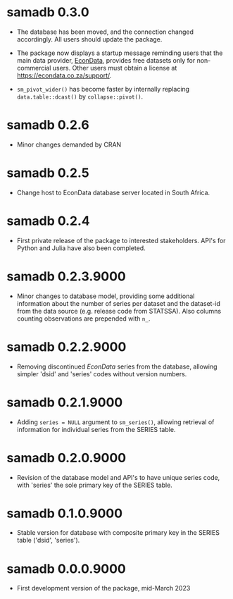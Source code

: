 # samadb 0.3.0

- The database has been moved, and the connection changed accordingly. All users should update the package. 

- The package now displays a startup message reminding users that the main data provider, [EconData](https://econdata.co.za/), provides free datasets only for non-commercial users. Other users must obtain a license at https://econdata.co.za/support/.  

- `sm_pivot_wider()` has become faster by internally replacing `data.table::dcast()` by `collapse::pivot()`. 

# samadb 0.2.6

- Minor changes demanded by CRAN

# samadb 0.2.5

- Change host to EconData database server located in South Africa. 

# samadb 0.2.4

- First private release of the package to interested stakeholders. API's for Python and Julia have also been completed. 

# samadb 0.2.3.9000

- Minor changes to database model, providing some additional information about the number of series per dataset and the dataset-id from the data source (e.g. release code from STATSSA). Also columns counting observations are prepended with `n_`. 

# samadb 0.2.2.9000

- Removing discontinued *EconData* series from the database, allowing simpler 'dsid' and 'series' codes without version numbers.

# samadb 0.2.1.9000

- Adding `series = NULL` argument to `sm_series()`, allowing retrieval of information for individual series from the SERIES table. 

# samadb 0.2.0.9000

- Revision of the database model and API's to have unique series code, with 'series' the sole primary key of the SERIES table.

# samadb 0.1.0.9000

- Stable version for database with composite primary key in the SERIES table ('dsid', 'series').

# samadb 0.0.0.9000

- First development version of the package, mid-March 2023
